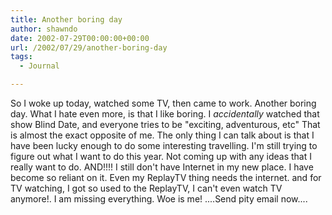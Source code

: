 ```yaml
---
title: Another boring day
author: shawndo
date: 2002-07-29T00:00:00+00:00
url: /2002/07/29/another-boring-day
tags:
  - Journal

---
```

So I woke up today, watched some TV, then came to work. Another boring day. What I hate even more, is that I like boring. I _accidentally_ watched that show Blind Date, and everyone tries to be "exciting, adventurous, etc" That is almost the exact opposite of me. The only thing I can talk about is that I have been lucky enough to do some interesting travelling. I'm still trying to figure out what I want to do this year. Not coming up with any ideas that I really want to do. AND!!!! I still don't have Internet in my new place. I have become so reliant on it. Even my ReplayTV thing needs the internet. and for TV watching, I got so used to the ReplayTV, I can't even watch TV anymore!. I am missing everything. Woe is me! ....Send pity email now....